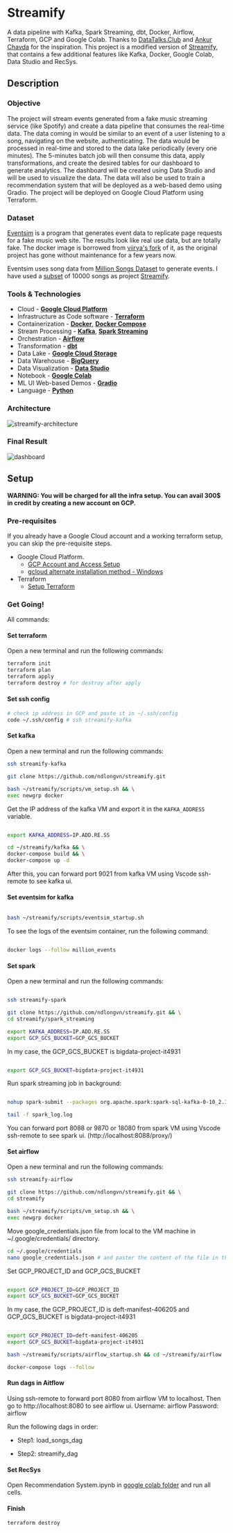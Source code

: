 # Streamify

A data pipeline with Kafka, Spark Streaming, dbt, Docker, Airflow, Terraform, GCP and Google Colab. Thanks to [DataTalks.Club](https://datatalks.club) and [Ankur Chavda](https://github.com/ankurchavda) for the inspiration. This project is a modified version of [Streamify](https://github.com/ankurchavda), that contains a few additional features like Kafka, Docker, Google Colab, Data Studio and RecSys.

## Description

### Objective

The project will stream events generated from a fake music streaming service (like Spotify) and create a data pipeline that consumes the real-time data. The data coming in would be similar to an event of a user listening to a song, navigating on the website, authenticating. The data would be processed in real-time and stored to the data lake periodically (every one minutes). The 5-minutes batch job will then consume this data, apply transformations, and create the desired tables for our dashboard to generate analytics. The dashboard will be created using Data Studio and will be used to visualize the data. The data will also be used to train a recommendation system that will be deployed as a web-based demo using Gradio. The project will be deployed on Google Cloud Platform using Terraform.

### Dataset

[Eventsim](https://github.com/Interana/eventsim) is a program that generates event data to replicate page requests for a fake music web site. The results look like real use data, but are totally fake. The docker image is borrowed from [viirya's fork](https://github.com/viirya/eventsim) of it, as the original project has gone without maintenance for a few years now.

Eventsim uses song data from [Million Songs Dataset](http://millionsongdataset.com) to generate events. I have used a [subset](http://millionsongdataset.com/pages/getting-dataset/#subset) of 10000 songs as project [Streamify](https://github.com/ankurchavda).

### Tools & Technologies

- Cloud - [**Google Cloud Platform**](https://cloud.google.com)
- Infrastructure as Code software - [**Terraform**](https://www.terraform.io)
- Containerization - [**Docker**](https://www.docker.com), [**Docker Compose**](https://docs.docker.com/compose/)
- Stream Processing - [**Kafka**](https://kafka.apache.org), [**Spark Streaming**](https://spark.apache.org/docs/latest/streaming-programming-guide.html)
- Orchestration - [**Airflow**](https://airflow.apache.org)
- Transformation - [**dbt**](https://www.getdbt.com)
- Data Lake - [**Google Cloud Storage**](https://cloud.google.com/storage)
- Data Warehouse - [**BigQuery**](https://cloud.google.com/bigquery)
- Data Visualization - [**Data Studio**](https://datastudio.google.com/overview)
- Notebook - [**Google Colab**](https://colab.research.google.com)
- ML UI Web-based Demos - [**Gradio**](https://gradio.app)
- Language - [**Python**](https://www.python.org)

### Architecture

![streamify-architecture](images/Streamify.png)

### Final Result

![dashboard](images/Dashboard.png)
## Setup

**WARNING: You will be charged for all the infra setup. You can avail 300$ in credit by creating a new account on GCP.**
### Pre-requisites

If you already have a Google Cloud account and a working terraform setup, you can skip the pre-requisite steps.

- Google Cloud Platform. 
  - [GCP Account and Access Setup](setup/gcp.md)
  - [gcloud alternate installation method - Windows](https://github.com/DataTalksClub/data-engineering-zoomcamp/blob/main/week_1_basics_n_setup/1_terraform_gcp/windows.md#google-cloud-sdk)
- Terraform
  - [Setup Terraform](https://github.com/DataTalksClub/data-engineering-zoomcamp/blob/main/week_1_basics_n_setup/1_terraform_gcp/windows.md#terraform)


### Get Going!
All commands:

#### Set terraform
Open a new terminal and run the following commands:
```bash
terraform init
terraform plan
terraform apply
terraform destroy # for destroy after apply
```

#### Set ssh config
```bash
# check ip address in GCP and paste it in ~/.ssh/config
code ~/.ssh/config # ssh streamify-kafka
```
#### Set kafka
Open a new terminal and run the following commands:
```bash
ssh streamify-kafka

git clone https://github.com/ndlongvn/streamify.git 

bash ~/streamify/scripts/vm_setup.sh && \
exec newgrp docker
```
Get the IP address of the kafka VM and export it in the `KAFKA_ADDRESS` variable.

```bash

export KAFKA_ADDRESS=IP.ADD.RE.SS

cd ~/streamify/kafka && \
docker-compose build && \
docker-compose up -d
```
After this, you can forward port 9021 from kafka VM using Vscode ssh-remote to see kafka ui.


#### Set eventsim for kafka
```bash

bash ~/streamify/scripts/eventsim_startup.sh
```
To see the logs of the eventsim container, run the following command:
```bash

docker logs --follow million_events
```

#### Set spark
Open a new terminal and run the following commands:
```bash

ssh streamify-spark

git clone https://github.com/ndlongvn/streamify.git && \
cd streamify/spark_streaming

export KAFKA_ADDRESS=IP.ADD.RE.SS
export GCP_GCS_BUCKET=GCP_GCS_BUCKET
```
In my case, the GCP_GCS_BUCKET is bigdata-project-it4931

```bash

export GCP_GCS_BUCKET=bigdata-project-it4931
```
Run spark streaming job in background:
```bash

nohup spark-submit --packages org.apache.spark:spark-sql-kafka-0-10_2.12:3.1.2 stream_all_events.py > spark_log.log &

tail -f spark_log.log
```

You can forward port 8088 or 9870 or 18080 from spark VM using Vscode ssh-remote to see spark ui. (http://localhost:8088/proxy/)

#### Set airflow
Open a new terminal and run the following commands:
```bash
ssh streamify-airflow

git clone https://github.com/ndlongvn/streamify.git && \
cd streamify

bash ~/streamify/scripts/vm_setup.sh && \
exec newgrp docker
```
Move google_credentials.json file from local to the VM machine in ~/.google/credentials/ directory.  
```bash
cd ~/.google/credentials
nano google_credentials.json # and paster the content of the file in the nano editor

```
Set GCP_PROJECT_ID and GCP_GCS_BUCKET
```bash

export GCP_PROJECT_ID=GCP_PROJECT_ID
export GCP_GCS_BUCKET=GCP_GCS_BUCKET
```
In my case, the GCP_PROJECT_ID is deft-manifest-406205 and GCP_GCS_BUCKET is bigdata-project-it4931

```bash

export GCP_PROJECT_ID=deft-manifest-406205
export GCP_GCS_BUCKET=bigdata-project-it4931

bash ~/streamify/scripts/airflow_startup.sh && cd ~/streamify/airflow

docker-compose logs --follow
```

#### Run dags in Aitflow
Using ssh-remote to forward port 8080 from airflow VM to localhost. Then go to http://localhost:8080 to see airflow ui.
Username: airflow
Password: airflow

Run the following dags in order:

* Step1: load_songs_dag

* Step2: streamify_dag

#### Set RecSys

Open Recommendation System.ipynb in [google colab folder](https://github.com/ndlongvn/streamify/tree/main/google_colab) and run all cells.


#### Finish
```bash
terraform destroy
```




